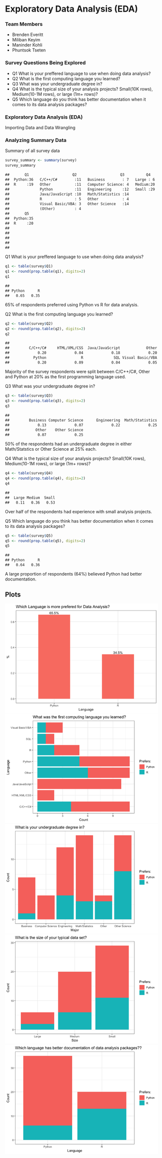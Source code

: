 # Exploratory Data Analysis (EDA)

### Team Members

  - Brenden Everitt
  - Miliban Keyim  
  - Maninder Kohli
  - Phuntsok Tseten

### Survey Questions Being Explored

  - Q1 What is your preffered language to use when doing data analysis?
  - Q2 What is the first computing language you learned?
  - Q3 What was your undergraduate degree in?
  - Q4 What is the typical size of your analysis projects? Small(10K
    rows), Medium(10-1M rows), or large (1m+ rows)?
  - Q5 Which language do you think has better documentation when it
    comes to its data analysis packages?

### Exploratory Data Analysis (EDA)

Importing Data and Data Wrangling

### Analyzing Summary Data

Summary of all survey data

``` r
survey_summary <- summary(survey)
survey_summary
```

    ##       Q1                    Q2                    Q3          Q4    
    ##  Python:36   C/C++/C#        :11   Business        : 7   Large : 6  
    ##  R     :19   Other           :11   Computer Science: 4   Medium:20  
    ##              Python          :11   Engineering     :12   Small :29  
    ##              Java/JavaScript :10   Math/Statistics :14              
    ##              R               : 5   Other           : 4              
    ##              Visual Basic/VBA: 3   Other Science   :14              
    ##              (Other)         : 4                                    
    ##       Q5    
    ##  Python:35  
    ##  R     :20  
    ##             
    ##             
    ##             
    ##             
    ## 

Q1 What is your preffered language to use when doing data analysis?

``` r
q1 <- table(survey$Q1)
q1 <- round(prop.table(q1), digits=2)
q1  
```

    ## 
    ## Python      R 
    ##   0.65   0.35

65% of respondents preferred using Python vs R for data analysis.

Q2 What is the first computing language you learned?

``` r
q2 <- table(survey$Q2)
q2 <- round(prop.table(q2), digits=2)
q2  
```

    ## 
    ##         C/C++/C#     HTML/XML/CSS  Java/JavaScript            Other 
    ##             0.20             0.04             0.18             0.20 
    ##           Python                R              SQL Visual Basic/VBA 
    ##             0.20             0.09             0.04             0.05

Majority of the survey respondents were split between C/C++/C\#, Other
and Python at 20% as the first programming language used.

Q3 What was your undergraduate degree in?

``` r
q3 <- table(survey$Q3)
q3 <- round(prop.table(q3), digits=2)
q3  
```

    ## 
    ##         Business Computer Science      Engineering  Math/Statistics 
    ##             0.13             0.07             0.22             0.25 
    ##            Other    Other Science 
    ##             0.07             0.25

50% of the respondents had an undergraduate degree in either
Math/Statstics or Other Science at 25% each.

Q4 What is the typical size of your analysis projects? Small(10K rows),
Medium(10-1M rows), or large (1m+ rows)?

``` r
q4 <- table(survey$Q4)
q4 <- round(prop.table(q4), digits=2)
q4  
```

    ## 
    ##  Large Medium  Small 
    ##   0.11   0.36   0.53

Over half of the respondents had experience with small analysis
projects.

Q5 Which language do you think has better documentation when it comes to
its data analysis packages?

``` r
q5 <- table(survey$Q5)
q5 <- round(prop.table(q5), digits=2)
q5  
```

    ## 
    ## Python      R 
    ##   0.64   0.36

A large proportion of respondents (64%) believed Python had better
documentation.

## Plots

![](reports/EDA_summary_plots_files/figure-gfm/plots-1.png)
![](reports/EDA_summary_plots_files/figure-gfm/plots2-1.png)
![](reports/EDA_summary_plots_files/figure-gfm/plots3-1.png)
![](reports/EDA_summary_plots_files/figure-gfm/plots4-1.png)
![](reports/EDA_summary_plots_files/figure-gfm/plots5-1.png)

